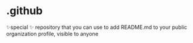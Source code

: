 # .github
✨special ✨ repository that you can use to add README.md to your public organization profile, visible to anyone
